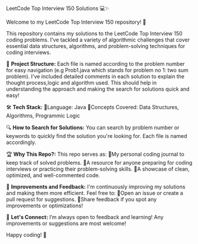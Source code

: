 LeetCode Top Interview 150 Solutions 💻✨

Welcome to my LeetCode Top Interview 150 repository! 🚀

This repository contains my solutions to the LeetCode Top Interview 150 coding problems. I've tackled a variety of algorithmic challenges that cover essential data structures, algorithms, and problem-solving techniques for coding interviews.

📂 **Project Structure:**
Each file is named according to the problem number for easy navigation (e.g Prob1.java which stands for problem no 1: two sum problem).
I've included detailed comments in each solution to explain the thought process,logic and algorithm used. This should help in understanding the approach and making the search for solutions quick and easy!

🛠️ **Tech Stack:**
🌟Language: Java
🌟Concepts Covered: Data Structures, Algorithms, Programmic Logic

🔍 **How to Search for Solutions:**
You can search by problem number or keywords to quickly find the solution you're looking for. Each file is named accordingly.

🏆 **Why This Repo?:**
This repo serves as:
🌟My personal coding journal to keep track of solved problems.
🌟A resource for anyone preparing for coding interviews or practicing their problem-solving skills.
🌟A showcase of clean, optimized, and well-commented code.

🚧 **Improvements and Feedback:**
I'm continuously improving my solutions and making them more efficient. Feel free to:
🌟Open an issue or create a pull request for suggestions.
🌟Share feedback if you spot any improvements or optimizations!

🌱 **Let's Connect:**
I’m always open to feedback and learning! Any improvements or suggestions are most welcome!

Happy coding! 🎉

